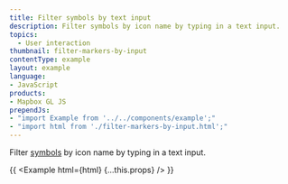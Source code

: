 ```yaml
---
title: Filter symbols by text input
description: Filter symbols by icon name by typing in a text input.
topics:
  - User interaction
thumbnail: filter-markers-by-input
contentType: example
layout: example
language:
- JavaScript
products:
- Mapbox GL JS
prependJs:
- "import Example from '../../components/example';"
- "import html from './filter-markers-by-input.html';"
---
```


Filter [symbols](/mapbox-gl-js/style-spec/layers/#symbol) by icon name by typing in a text input.

{{ <Example html={html} {...this.props} /> }}
